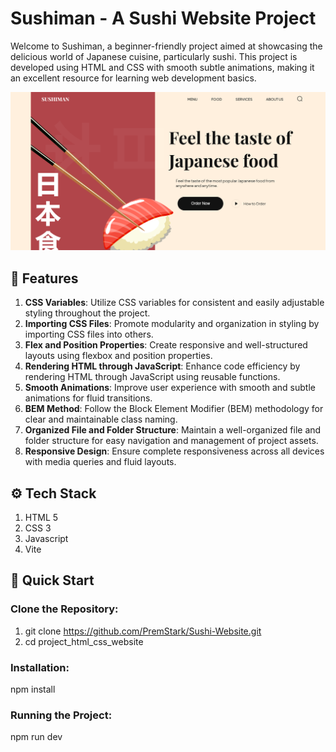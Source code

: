 # Sushiman - A Sushi Website Project

Welcome to Sushiman, a beginner-friendly project aimed at showcasing the delicious world of Japanese cuisine, particularly sushi. This project is developed using HTML and CSS with smooth subtle animations, making it an excellent resource for learning web development basics.

![Sushiman](Sushi.png)

## 🍣 Features

1. **CSS Variables**: Utilize CSS variables for consistent and easily adjustable styling throughout the project.
2. **Importing CSS Files**: Promote modularity and organization in styling by importing CSS files into others.
3. **Flex and Position Properties**: Create responsive and well-structured layouts using flexbox and position properties.
4. **Rendering HTML through JavaScript**: Enhance code efficiency by rendering HTML through JavaScript using reusable functions.
5. **Smooth Animations**: Improve user experience with smooth and subtle animations for fluid transitions.
6. **BEM Method**: Follow the Block Element Modifier (BEM) methodology for clear and maintainable class naming.
7. **Organized File and Folder Structure**: Maintain a well-organized file and folder structure for easy navigation and management of project assets.
8. **Responsive Design**: Ensure complete responsiveness across all devices with media queries and fluid layouts.

## ⚙️ Tech Stack

1. HTML 5
2. CSS 3
3. Javascript
4. Vite

## 🚀 Quick Start

### Clone the Repository:

1. git clone https://github.com/PremStark/Sushi-Website.git
2. cd project_html_css_website

### Installation:

npm install

### Running the Project:

npm run dev

